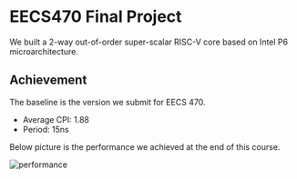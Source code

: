 # EECS470 Final Project

We built a 2-way out-of-order super-scalar RISC-V core based on Intel P6 microarchitecture. 

## Achievement

The baseline is the version we submit for EECS 470. 

* Average CPI: 1.88
* Period: 15ns

Below picture is the performance we achieved at the end of this course.

![performance](pic/performance.jpg)
